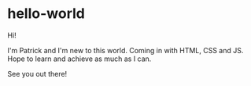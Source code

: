# hello-world

Hi! 

I'm Patrick and I'm new to this world.
Coming in with HTML, CSS and JS.
Hope to learn and achieve as much as I can.

See you out there!
